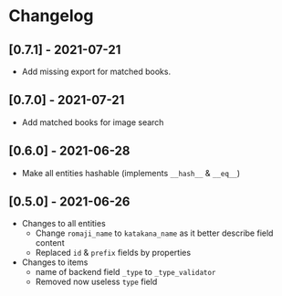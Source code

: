 # Changelog

## [0.7.1] - 2021-07-21

- Add missing export for matched books.

## [0.7.0] - 2021-07-21

- Add matched books for image search

## [0.6.0] - 2021-06-28

- Make all entities hashable (implements `__hash__` & `__eq__`)

## [0.5.0] - 2021-06-26

- Changes to all entities
    - Change `romaji_name` to `katakana_name` as it better describe field content
    - Replaced `id` & `prefix` fields by properties
- Changes to items
    - name of backend field `_type` to `_type_validator`
    - Removed now useless `type` field

